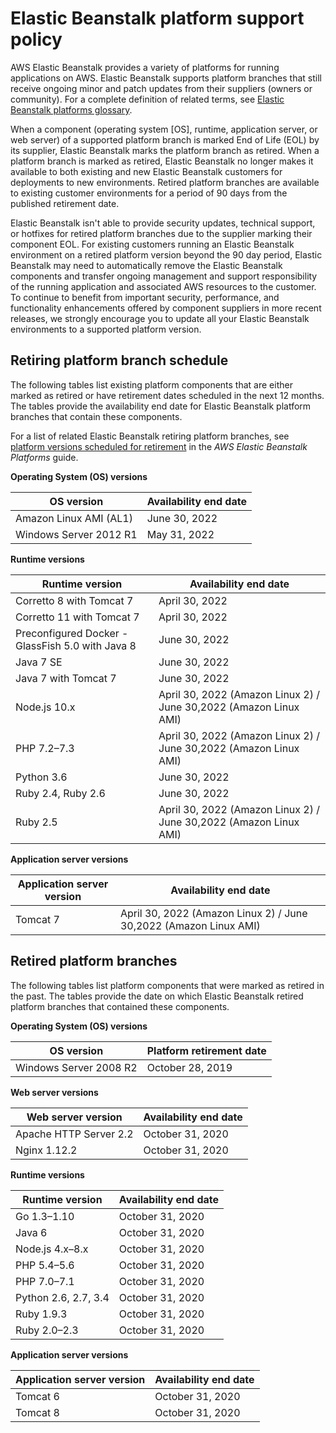 # Elastic Beanstalk platform support policy<a name="platforms-support-policy"></a>

AWS Elastic Beanstalk provides a variety of platforms for running applications on AWS\. Elastic Beanstalk supports platform branches that still receive ongoing minor and patch updates from their suppliers \(owners or community\)\. For a complete definition of related terms, see [Elastic Beanstalk platforms glossary](platforms-glossary.md)\.

When a component \(operating system \[OS\], runtime, application server, or web server\) of a supported platform branch is marked End of Life \(EOL\) by its supplier, Elastic Beanstalk marks the platform branch as retired\. When a platform branch is marked as retired, Elastic Beanstalk no longer makes it available to both existing and new Elastic Beanstalk customers for deployments to new environments\. Retired platform branches are available to existing customer environments for a period of 90 days from the published retirement date\.

Elastic Beanstalk isn't able to provide security updates, technical support, or hotfixes for retired platform branches due to the supplier marking their component EOL\. For existing customers running an Elastic Beanstalk environment on a retired platform version beyond the 90 day period, Elastic Beanstalk may need to automatically remove the Elastic Beanstalk components and transfer ongoing management and support responsibility of the running application and associated AWS resources to the customer\. To continue to benefit from important security, performance, and functionality enhancements offered by component suppliers in more recent releases, we strongly encourage you to update all your Elastic Beanstalk environments to a supported platform version\.

## Retiring platform branch schedule<a name="platforms-support-policy.depracation"></a>

The following tables list existing platform components that are either marked as retired or have retirement dates scheduled in the next 12 months\. The tables provide the availability end date for Elastic Beanstalk platform branches that contain these components\.

For a list of related Elastic Beanstalk retiring platform branches, see [platform versions scheduled for retirement](https://docs.aws.amazon.com/elasticbeanstalk/latest/platforms/platforms-retiring.html) in the *AWS Elastic Beanstalk Platforms* guide\.


**Operating System \(OS\) versions**  

|  OS version  |  Availability end date  | 
| --- | --- | 
| Amazon Linux AMI \(AL1\) | June 30, 2022 | 
| Windows Server 2012 R1 | May 31, 2022 | 


**Runtime versions**  

|  Runtime version  |  Availability end date  | 
| --- | --- | 
| Corretto 8 with Tomcat 7 | April 30, 2022 | 
| Corretto 11 with Tomcat 7 | April 30, 2022 | 
| Preconfigured Docker \- GlassFish 5\.0 with Java 8 | June 30, 2022 | 
| Java 7 SE | June 30, 2022 | 
| Java 7 with Tomcat 7 | June 30, 2022 | 
| Node\.js 10\.x | April 30, 2022 \(Amazon Linux 2\) / June 30,2022 \(Amazon Linux AMI\) | 
| PHP 7\.2–7\.3 | April 30, 2022 \(Amazon Linux 2\) / June 30,2022 \(Amazon Linux AMI\) | 
| Python 3\.6 | June 30, 2022 | 
| Ruby 2\.4, Ruby 2\.6 | June 30, 2022 | 
| Ruby 2\.5 | April 30, 2022 \(Amazon Linux 2\) / June 30,2022 \(Amazon Linux AMI\) | 


**Application server versions**  

|  Application server version  |  Availability end date  | 
| --- | --- | 
| Tomcat 7 | April 30, 2022 \(Amazon Linux 2\) / June 30,2022 \(Amazon Linux AMI\) | 

## Retired platform branches<a name="platforms-support-policy.retired"></a>

The following tables list platform components that were marked as retired in the past\. The tables provide the date on which Elastic Beanstalk retired platform branches that contained these components\.


**Operating System \(OS\) versions**  

|  OS version  |  Platform retirement date  | 
| --- | --- | 
| Windows Server 2008 R2 | October 28, 2019 | 


**Web server versions**  

|  Web server version  |  Availability end date  | 
| --- | --- | 
| Apache HTTP Server 2\.2 | October 31, 2020 | 
| Nginx 1\.12\.2 | October 31, 2020 | 


**Runtime versions**  

|  Runtime version  |  Availability end date  | 
| --- | --- | 
| Go 1\.3–1\.10 | October 31, 2020 | 
| Java 6 | October 31, 2020 | 
| Node\.js 4\.x–8\.x | October 31, 2020 | 
| PHP 5\.4–5\.6 | October 31, 2020 | 
| PHP 7\.0–7\.1 | October 31, 2020 | 
| Python 2\.6, 2\.7, 3\.4 | October 31, 2020 | 
| Ruby 1\.9\.3 | October 31, 2020 | 
| Ruby 2\.0–2\.3 | October 31, 2020 | 


**Application server versions**  

|  Application server version  |  Availability end date  | 
| --- | --- | 
| Tomcat 6 | October 31, 2020 | 
| Tomcat 8 | October 31, 2020 | 